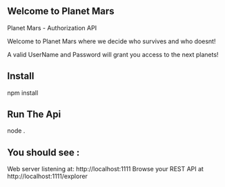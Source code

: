 ## Welcome to Planet Mars

Planet Mars - Authorization API

Welcome to Planet Mars where we decide who survives and who doesnt! 

A valid UserName and Password will grant you access to the next planets! 

## Install 
npm install 

## Run The Api 
node . 

## You should see :

Web server listening at: http://localhost:1111
Browse your REST API at http://localhost:1111/explorer

